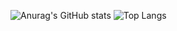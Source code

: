 ![Anurag's GitHub stats](https://github-readme-stats.vercel.app/api?username=hggew&theme=flag-india&show_icons=true)
![Top Langs](https://github-readme-stats.vercel.app/api/top-langs/?username=hggew&layout=compact&theme=falg-india) 
<!--
**hggew/hggew** is a ✨ _special_ ✨ repository because its `README.md` (this file) appears on your GitHub profile.

Here are some ideas to get you started:

- 🔭 I’m currently working on ...
- 🌱 I’m currently learning ...
- 👯 I’m looking to collaborate on ...
- 🤔 I’m looking for help with ...
- 💬 Ask me about ...
- 📫 How to reach me: ...
- 😄 Pronouns: ...
- ⚡ Fun fact: ...
-->
